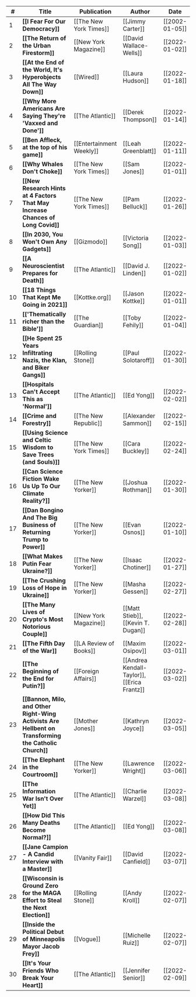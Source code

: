 
| #   | Title                                                                                                 | Publication              | Author                                     | Date           |
| --- | ----------------------------------------------------------------------------------------------------- | ------------------------ | ------------------------------------------ | -------------- |
| 1   | **[[I Fear For Our Democracy]]**                                                                      | [[The New York Times]]   | [[Jimmy Carter]]                           | [[2002-01-05]] |
| 2   | **[[The Return of the Urban Firestorm]]**                                                             | [[New York Magazine]]    | [[David Wallace-Wells]]                    | [[2022-01-02]] |
| 3   | **[[At the End of the World, It's Hyperobjects All The Way Down]]**                                   | [[Wired]]                | [[Laura Hudson]]                           | [[2022-01-18]] |
| 4   | **[[Why More Americans Are Saying They're 'Vaxxed and Done']]**                                       | [[The Atlantic]]         | [[Derek Thompson]]                         | [[2022-01-14]] |
| 5   | **[[Ben Affleck, at the top of his game]]**                                                           | [[Entertainment Weekly]] | [[Leah Greenblatt]]                        | [[2022-01-11]] |
| 6   | **[[Why Whales Don't Choke]]**                                                                        | [[The New York Times]]   | [[Sam Jones]]                              | [[2022-01-01]] |
| 7   | **[[New Research Hints at 4 Factors That May Increase Chances of Long Covid]]**                       | [[The New York Times]]   | [[Pam Belluck]]                            | [[2022-01-26]] |
| 8   | **[[In 2030, You Won't Own Any Gadgets]]**                                                            | [[Gizmodo]]              | [[Victoria Song]]                          | [[2022-01-03]] |
| 9   | **[[A Neuroscientist Prepares for Death]]**                                                           | [[The Atlantic]]         | [[David J. Linden]]                        | [[2022-01-02]] |
| 10  | **[[18 Things That Kept Me Going in 2021]]**                                                          | [[Kottke.org]]           | [[Jason Kottke]]                           | [[2022-01-01]] |
| 11  | **[['Thematically richer than the Bible']]**                                                          | [[The Guardian]]         | [[Toby Fehily]]                            | [[2022-01-04]] |
| 12  | **[[He Spent 25 Years Infiltrating Nazis, the Klan, and Biker Gangs]]**                               | [[Rolling Stone]]        | [[Paul Solotaroff]]                        | [[2022-01-30]] |
| 13  | **[[Hospitals Can't Accept This as 'Normal']]**                                                       | [[The Atlantic]]         | [[Ed Yong]]                                | [[2022-02-02]] |
| 14  | **[[Crime and Forestry]]**                                                                            | [[The New Republic]]     | [[Alexander Sammon]]                       | [[2022-02-15]] |
| 15  | **[[Using Science and Celtic Wisdom to Save Trees (and Souls)]]**                                     | [[The New York Times]]   | [[Cara Buckley]]                           | [[2022-02-24]] |
| 16  | **[[Can Science Fiction Wake Us Up To Our Climate Reality?]]**                                        | [[The New Yorker]]       | [[Joshua Rothman]]                         | [[2022-01-30]] |
| 17  | **[[Dan Bongino And The Big Business of Returning Trump to Power]]**                                  | [[The New Yorker]]       | [[Evan Osnos]]                             | [[2022-01-10]] |
| 18  | **[[What Makes Putin Fear Ukraine?]]**                                                                | [[The New Yorker]]       | [[Isaac Chotiner]]                         | [[2022-01-27]] |
| 19  | **[[The Crushing Loss of Hope in Ukraine]]**                                                          | [[The New Yorker]]       | [[Masha Gessen]]                           | [[2022-02-27]] |
| 20  | **[[The Many Lives of Crypto's Most Notorious Couple]]**                                              | [[New York Magazine]]    | [[Matt Stieb]],[[Kevin T. Dugan]]          | [[2022-02-28]] |
| 21  | **[[The Fifth Day of the War]]**                                                                      | [[LA Review of Books]]   | [[Maxim Osipov]]                           | [[2022-03-01]] |
| 22  | **[[The Beginning of the End for Putin?]]**                                                           | [[Foreign Affairs]]      | [[Andrea Kendall-Taylor]],[[Erica Frantz]] | [[2022-03-02]] |
| 23  | **[[Bannon, Milo, and Other Right-Wing Activists Are Hellbent on Transforming the Catholic Church]]** | [[Mother Jones]]         | [[Kathryn Joyce]]                          | [[2022-03-05]] |
| 24  | **[[The Elephant in the Courtroom]]**                                                                 | [[The New Yorker]]       | [[Lawrence Wright]]                        | [[2022-03-06]] |
| 25  | **[[The Information War Isn't Over Yet]]**                                                            | [[The Atlantic]]         | [[Charlie Warzel]]                         | [[2022-03-08]] |
| 26  | **[[How Did This Many Deaths Become Normal?]]**                                                       | [[The Atlantic]]         | [[Ed Yong]]                                | [[2022-03-08]] |
| 27  | **[[Jane Campion - A Candid Interview with a Master]]**                                               | [[Vanity Fair]]          | [[David Canfield]]                         | [[2022-03-07]] |
| 28  | **[[Wisconsin is Ground Zero for the MAGA Effort to Steal the Next Election]]**                       | [[Rolling Stone]]        | [[Andy Kroll]]                             | [[2022-02-07]] |
| 29  | **[[Inside the Political Debut of Minneapolis Mayor Jacob Frey]]**                                    | [[Vogue]]                | [[Michelle Ruiz]]                          | [[2022-02-07]] |
| 30  | **[[It's Your Friends Who Break Your Heart]]**                                                        | [[The Atlantic]]         | [[Jennifer Senior]]                        | [[2022-02-09]] |












